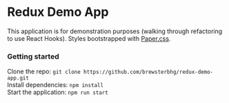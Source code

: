 # Redux Demo App

This application is for demonstration purposes (walking through refactoring to use React Hooks). Styles bootstrapped with [Paper.css](https://www.getpapercss.com/docs/).

### Getting started

Clone the repo: `git clone https://github.com/brewsterbhg/redux-demo-app.git`  
Install dependencies: `npm install`  
Start the application: `npm run start`
